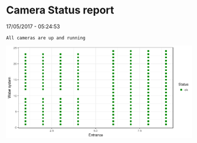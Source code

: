 Camera Status report
================
17/05/2017 - 05:24:53

    All cameras are up and running

![](camreport_files/figure-markdown_github/unnamed-chunk-2-1.png)

